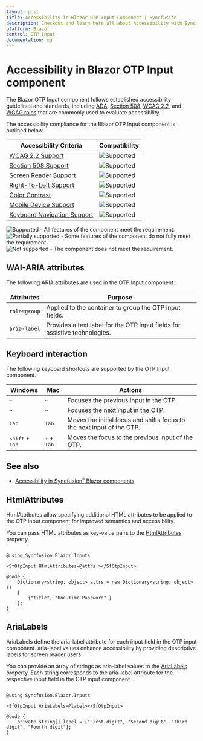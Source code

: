 ```yaml
---
layout: post
title: Accessibility in Blazor OTP Input Component | Syncfusion
description: Checkout and learn here all about Accessibility with Syncfusion Blazor OTP Input component in Blazor Server App and Blazor WebAssembly App.
platform: Blazor
control: OTP Input
documentation: ug
---
```


# Accessibility in Blazor OTP Input component

The Blazor OTP Input component follows established accessibility guidelines and standards, including [ADA](https://www.ada.gov/), [Section 508](https://www.section508.gov/), [WCAG 2.2](https://www.w3.org/TR/WCAG22/), and [WCAG roles](https://www.w3.org/TR/wai-aria/#roles) that are commonly used to evaluate accessibility.

The accessibility compliance for the Blazor OTP Input component is outlined below.

| Accessibility Criteria | Compatibility |
| -- | -- |
| [WCAG 2.2 Support](../common/accessibility#accessibility-standards) | <img src="https://cdn.syncfusion.com/content/images/landing-page/yes.png" alt="Supported"> |
| [Section 508 Support](../common/accessibility#accessibility-standards) | <img src="https://cdn.syncfusion.com/content/images/landing-page/yes.png" alt="Supported"> |
| [Screen Reader Support](../common/accessibility#screen-reader-support) | <img src="https://cdn.syncfusion.com/content/images/landing-page/yes.png" alt="Supported"> |
| [Right-To-Left Support](../common/accessibility#right-to-left-support) | <img src="https://cdn.syncfusion.com/content/images/landing-page/yes.png" alt="Supported"> |
| [Color Contrast](../common/accessibility#color-contrast) | <img src="https://cdn.syncfusion.com/content/images/landing-page/yes.png" alt="Supported"> |
| [Mobile Device Support](../common/accessibility#mobile-device-support) | <img src="https://cdn.syncfusion.com/content/images/landing-page/yes.png" alt="Supported"> |
| [Keyboard Navigation Support](../common/accessibility#keyboard-navigation-support) | <img src="https://cdn.syncfusion.com/content/images/landing-page/yes.png" alt="Supported"> |

<style>
    .post .post-content img {
        display: inline-block;
        margin: 0.5em 0;
    }
</style>
<div><img src="https://cdn.syncfusion.com/content/images/landing-page/yes.png" alt="Supported"> - All features of the component meet the requirement.</div>

<div><img src="https://cdn.syncfusion.com/content/images/landing-page/intermediate.png" alt="Partially supported"> - Some features of the component do not fully meet the requirement.</div>

<div><img src="https://cdn.syncfusion.com/content/images/landing-page/no.png" alt="Not supported"> - The component does not meet the requirement.</div>

## WAI-ARIA attributes

The following ARIA attributes are used in the OTP Input component:

| Attributes | Purpose |
| ------------ | ----------------------- |
| `role=group` | Applied to the container to group the OTP input fields. |
| `aria-label` | Provides a text label for the OTP input fields for assistive technologies. |

## Keyboard interaction

The following keyboard shortcuts are supported by the OTP Input component.

| Windows | Mac | Actions |
| --- | --- | --- |
| <kbd>←</kbd> | <kbd>←</kbd> | Focuses the previous input in the OTP. |
| <kbd>→</kbd> | <kbd>→</kbd> | Focuses the next input in the OTP. |
| <kbd>Tab</kbd> | <kbd>Tab</kbd> | Moves the initial focus and shifts focus to the next input of the OTP. |
| <kbd>Shift</kbd> + <kbd>Tab</kbd> | <kbd>⇧</kbd> + <kbd>Tab</kbd> | Moves the focus to the previous input of the OTP. |

## See also

* [Accessibility in Syncfusion<sup style="font-size:70%">&reg;</sup> Blazor components](https://blazor.syncfusion.com/documentation/common/accessibility)

## HtmlAttributes

HtmlAttributes allow specifying additional HTML attributes to be applied to the OTP input component for improved semantics and accessibility.

You can pass HTML attributes as key-value pairs to the [HtmlAttributes](https://help.syncfusion.com/cr/blazor/Syncfusion.Blazor.Inputs.SfOtpInput.html#Syncfusion_Blazor_Inputs_SfOtpInput_HtmlAttributes) property.

```cshtml

@using Syncfusion.Blazor.Inputs

<SfOtpInput HtmlAttributes=@attrs ></SfOtpInput>

@code {
    Dictionary<string, object> attrs = new Dictionary<string, object>()
    {
        {"title", "One-Time Password" }
    };
}

```

## AriaLabels

AriaLabels define the aria-label attribute for each input field in the OTP input component. aria-label values enhance accessibility by providing descriptive labels for screen reader users.

You can provide an array of strings as aria-label values to the [AriaLabels](https://help.syncfusion.com/cr/blazor/Syncfusion.Blazor.Inputs.SfOtpInput.html#Syncfusion_Blazor_Inputs_SfOtpInput_AriaLabels) property. Each string corresponds to the aria-label attribute for the respective input field in the OTP input component.

```cshtml

@using Syncfusion.Blazor.Inputs

<SfOtpInput AriaLabels=@label></SfOtpInput>

@code {
    private string[] label = ["First digit", "Second digit", "Third digit", "Fourth digit"];
}

```
